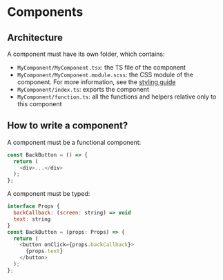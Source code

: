 # Components

## Architecture

A component must have its own folder, which contains:
- `MyComponent/MyComponent.tsx`: the TS file of the component
- `MyComponent/MyComponent.module.scss`: the CSS module of the component. For more information, see the [styling guide](./styling.md)
- `MyComponent/index.ts`: exports the component
- `MyComponent/function.ts`: all the functions and helpers relative only to this component

## How to write a component?

A component must be a functional component:
```js
const BackButton = () => {
  return (
    <div>...</div>
  );
};
```

A component must be typed:
```js
interface Props {
  backCallback: (screen: string) => void
  text: string
}
const BackButton = (props: Props) => {
  return (
    <button onClick={props.backCallback}>
      {props.text}
    </button>
  );
};
```
